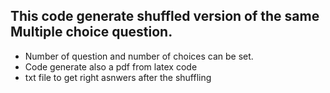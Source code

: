
## This code generate shuffled version of the same Multiple choice question.

- Number of question and number of choices can be set.
- Code generate also a pdf from latex code
- txt file to get right asnwers after the shuffling 
